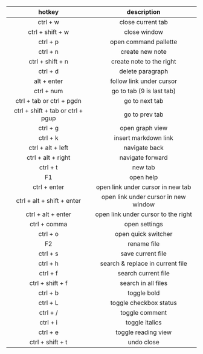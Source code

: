 | hotkey | description |
| :---------: | :----------: |
| ctrl + w | close current tab |
| ctrl + shift + w | close window |
| ctrl + p | open command pallette |
| ctrl + n | create new note |
| ctrl + shift + n | create note to the right |
| ctrl + d | delete paragraph |
| alt + enter | follow link under cursor |
| ctrl + num | go to tab (9 is last tab) |
| ctrl + tab or ctrl + pgdn | go to next tab |
| ctrl + shift + tab or ctrl + pgup | go to prev tab |
| ctrl + g | open graph view |
| ctrl + k | insert markdown link |
| ctrl + alt + left | navigate back |
| ctrl + alt + right | navigate forward |
| ctrl + t | new tab |
| F1 | open help |
| ctrl + enter | open link under cursor in new tab |
| ctrl + alt + shift + enter | open link under cursor in new window |
| ctrl + alt + enter | open link under cursor to the right |
| ctrl + comma | open settings |
| ctrl + o | open quick switcher |
| F2 | rename file |
| ctrl + s | save current file |
| ctrl + h | search & replace in current file |
| ctrl + f | search current file |
| ctrl + shift + f | search in all files |
| ctrl + b | toggle bold |
| ctrl + L | toggle checkbox status |
| ctrl + / | toggle comment |
| ctrl + i | toggle italics |
| ctrl + e | toggle reading view |
| ctrl + shift + t | undo close |
